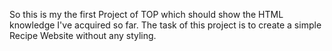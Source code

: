 So this is my the first Project of TOP which should show the HTML knowledge I've acquired so far. 
The task of this project is to create a simple Recipe Website without any styling.
